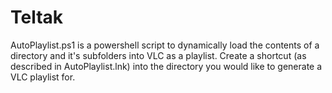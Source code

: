 # Teltak

AutoPlaylist.ps1 is a powershell script to dynamically load the contents of a directory and it's subfolders into VLC as a playlist. Create a shortcut (as described in AutoPlaylist.lnk) into the directory you would like to generate a VLC playlist for.
